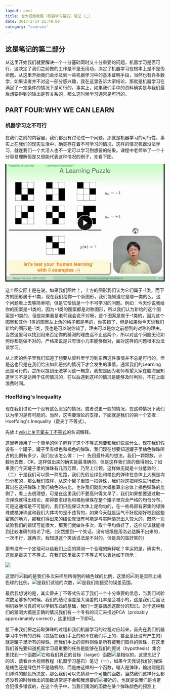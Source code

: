 ```yaml
---
layout: post
title: 台大视频教程（机器学习基石）笔记（二）
date: 2017-3-14 21:40:00
category: "courses"
---
```

<h2>这是笔记的第二部分</h2>
<p>从这里开始我们就要解决一个十分基础同时又十分重要的问题，机器学习是否可行，这决定了我们之前做的工作是不是无用功，决定了机器学习在根本上是不是伪命题。从这里开始我们会涉及到一些机器学习中的基本证明手段，当然也有许多数学，如果读者并不对这一部分感兴趣，我在这里告诉大家结论，那就是机器学习在满足了一定条件的情况下是可行的，事实上，如果我们手中的资料确实是与我们最后想要得到的输出是有关系的，那么这时候学习通常是可行的。</p>

<h2>PART FOUR:WHY WE CAN LEARN</h2>
<h3>机器学习之不可行</h3>
<p>在我们之前的内容里，我们都没有讨论过一个问题，那就是机器学习的可行性，事实上在我们的现实生活中，确实存在着不可学习的情况，这样的情况机器没法学习，就连我们一个大活人也不一定可以学习到想要的结果。课程中老师举了一个十分容易理解但是又很能代表这种情况的例子，先看下图。</p>
<img src="https://raw.githubusercontent.com/longlongman/blog/gh-pages/images/NTU/NTU_Possibility_of_Learning.JPG">
<p>这个图实际上是在说，如果我们图片上，上方的图形我们认为它们属于-1类，而下方的图形属于+1类，现在我们给你一个新图形，我们能知道它是哪一类的么，这个问题看上去够简单吧，但是它恰恰是一个不可学习的问题。例如：今天你说我给你的图案是+1类的，因为+1类的图案都是对称图形，所以我们认为新给的这个图案是+1类的，但是如果我是老师我会说不对呀，这个图案是属于-1类的，因为这个图案和其他-1类的图案左上角的格子都是黑的，你答错了，但是如果你今天说我们新给的图形是-1类，我也是可以说你错了，理由可以是你之前想到的对称的理由，当然这里可以找到用来否定你的猜测的理由远不止这两个，所以对这个问题无论如何你都是做不对的，严格来说是只有很小几率能够做对，面对这样的问题根本没法谈学习。</p>
<p>从上面的例子里我们知道了想要从资料里学习到东西这件事情并不总是可行的，但是这也只是在我们给出如此恶劣的情况下才会发生的事情，通常我们的Learning还是可行的，之所以提到无法学习这一概念，我想是因为老师希望大家在脑海里知道学习不是适用于任何情况的，在以后遇到这样的情况是能够及时判别，不在上面浪费时间。</p>
<h3>Hoeffding's Inequality</h3>
<p>现在我们讨论一个没有这么恶劣的情况，或者说更一般的情况，在这种情况下我们认为学习是有可能的。当然，这需要理论的支撑，下面就是我们的第一个支撑：Hoeffding's Inequality（霍夫丁不等式）。</p>
<p>先放上<a href="https://en.wikipedia.org/wiki/Hoeffding%27s_inequality">wiki上关于霍夫丁不等式</a>的名词解释。</p>
<p>这里老师用了一个简单的例子解释了这个不等式想要和我们说些什么，现在我们假设有一个罐子，罐子里有绿色和橘色的弹珠，我们现在想要知道罐子里橘色弹珠所占的比例有多少，我们应该怎么做：（一）先用最朴素的想法，我们一颗颗数，计数地去做，OK，这样做出来的确实是最准确的，但是这样我们真的做得到么？如果我们今天罐子里的弹珠有几百万颗，乃至上亿颗，这样做无疑是十分低效的；（二）于是我们可以换一种思路，我们先假设绿色和橘色的弹珠在总体上大概是均匀分布的，那么我们取样，从这个罐子里取一把弹珠，我们对这把弹珠进行统计，算出在这把弹珠上我们橘色的占比，也许我们就能大概推算出总体上橘色弹珠的比例了，看上去很理想，可是在这里我们不要高兴得太早了，我们如果想要通过取一次弹珠就得出结论，那得要求绿色和橘色弹珠在整个罐子里完全严格的均匀分布，可是这通常是不可能的，我们只能保证大体上是均匀的，在一些局部有密集的绿弹珠或橘弹珠这和我们大体均匀是不违背的，如果今天就是运气不好就刚好取到这些密集的地方，那我们得出来的结论就很有可能是与实际情况出入较大的，既然一次试验我们的错误可能很大，那我们就做许多次，取个平均值好了，这样应该就能得到比较准确的结论了吧。（突然想到一个笑话，没有极限是用洛必达解不出来的，一次不行，就两次，我知道这个笑话说法是不对的，但是真的蛮好笑的）</p>
<p>那有没有一个定理可以给我们上面的猜测一个合理的解释呢？幸运的是，确实有，这就是霍夫丁不等式。在我们这里霍夫丁不等式可以表达如下所示：</p>
<p><img src="ht没有极限是用洛必达解不出来的没有极限是用洛必达解不出来的tp://latex.codecogs.com/gif.latex?\mathbb{P}\left&space;[&space;\left&space;|&space;\nu&space;-\mu&space;\right&space;|>&space;\varepsilon&space;\right&space;]\leqslant&space;2exp\left&space;(&space;-2\varepsilon&space;^{2}&space;N\right&space;)"/></p>
<p>这里的<img src="http://latex.codecogs.com/gif.latex?\nu"/>指的是我们多次采样后所得到的橘色球的比例，这里的<img src="http://latex.codecogs.com/gif.latex?\mu"/>则是实际上橘色球的比例，<img src="http://latex.codecogs.com/gif.latex?N"/>是我们试验的次数，<img src="http://latex.codecogs.com/gif.latex?\varepsilon"/>是我们能接受的误差范围。</p>
<p>最后我想说的是，其实霍夫丁不等式告诉了我们一个十分重要的信息，当我们试验次数足够多的时候，我们的结论误差是大误差的几率是会减小的，这是我们后面证明机器学习真的可以学到东西的基础，我们一定要熟悉这部分的知识。对于这种我们的猜测大概是正确的情况我们有一个专有的词汇来描述PCA（probably approximately correct），这里知道一下即可。</p>
<p>接下来我们把之前取弹珠的过程和我们机器学习的过程对应起来，首先在我们机器学习中所有的资料（包括在我们手上的和不在我们手上的，甚至是还没有产生的）就是罐子里所有的弹珠，而我们手上的资料则像是所有被我们取样的弹珠，在这里我们首先要知道机器学习最重要的任务是能够在我们的假说（hypothesis）集合里找到一个函数<img src="http://latex.codecogs.com/gif.latex?h(x)"/>它和我们真正的目标（target）函数<img src="http://latex.codecogs.com/gif.latex?f(x)"/>是相似的，这里忘记了的话，请看台大视频教程（机器学习基石）笔记（一），如果今天我说我们的弹珠是橘色还是绿色并不是随机的，而是由这样的一个函数，输入是弹珠，输出则是我们弹珠的颜色所决定，那么我们可以先猜测一个可能的函数，当然我们这样什么都还没有的时候给出的函数通常是不会和我想要的<img src="http://latex.codecogs.com/gif.latex?f(x)"/>接近的，也就是说我们是肯定会犯很多错误的，在这个例子中，当我们猜测的函数在某个弹珠颜色的预测上</p>